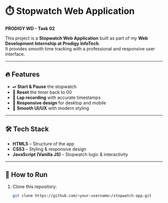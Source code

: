 # ⏱️ Stopwatch Web Application  
**PRODIGY WD - Task 02**  

This project is a **Stopwatch Web Application** built as part of my **Web Development Internship at Prodigy InfoTech**.  
It provides smooth time tracking with a professional and responsive user interface.  

---

## 🔥 Features
- ⏯ **Start & Pause** the stopwatch  
- 🔄 **Reset** the timer back to 00  
- 🏁 **Lap recording** with accurate timestamps  
- 📱 **Responsive design** for desktop and mobile  
- 🎨 **Smooth UI/UX** with modern styling  

---

## 🛠️ Tech Stack
- **HTML5** – Structure of the app  
- **CSS3** – Styling & responsive design  
- **JavaScript (Vanilla JS)** – Stopwatch logic & interactivity  

---

## 🚀 How to Run
1. Clone this repository:  
   ```bash
   git clone https://github.com/<your-username>/stopwatch-app.git
